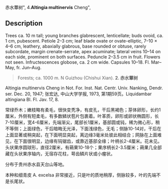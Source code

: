 赤水蕈树",
4.**Altingia multinervis** Cheng",

## Description
Trees ca. 10 m tall; young branches glabrescent, lenticellate; buds ovoid, ca. 1 cm, pubescent. Petiole 2–3 cm; leaf blade ovate or ovate-elliptic, 7–10 × 4–6 cm, leathery, abaxially glabrous, base rounded or obtuse, rarely subcordate, margin crenate-serrate, apex acuminate; lateral veins 10–14 on each side, prominent on both surfaces. Peduncle 2–3.5 cm in fruit. Flowers not seen. Infructescences globose, ca. 2 cm wide. Capsules 10–18. Fl. Mar–May, fr. Jun–Aug.

> Forests; ca. 1000 m. N Guizhou (Chishui Xian).
**2. 赤水蕈树**

Altingia multinervis Cheng in Not. For. Inst. Nat. Centr. Univ. Nanking, Dendr. ser. Dec. 20, 1947; 张宏达, 中山大学学报, 1973, 第1期59页。Liquidambar altingiana Bl. Fl. Jav. 17, 8.

常绿乔木；嫩枝略有柔毛，很快变秃净，有皮孔，干后黑褐色；芽体卵形，长约1厘米，外侧有短柔毛，有多数鳞状苞片包裹着。叶革质，卵形或卵状椭圆形，长7-10厘米，宽4-6厘米，先端渐尖，尾部长1厘米，基部圆或钝，稀为微心形，稍不等侧；上面绿色，干后暗晦无光泽，下面浅绿色，无毛；侧脉10-14对，干后在上面显著或稍突起，在下面明显突起，离边缘3毫米处彼此相结合；网脉在上面难见，在下面很明显，边缘有钝锯齿，或靠近基部全缘；叶柄长2-4厘米。花未见。头状果序圆球形，直径2厘米，有蒴果10-18个；果序柄长2-3.5厘米；蒴果几全部藏在头状果序轴内，无宿存花柱，萼齿鳞片状或小瘤状。

分布于贵州赤水县天台山等地。

本种和细青皮 A. excelsa 非常接近，只是叶的质地稍厚，侧脉较多，叶的先端不是长尾状。
